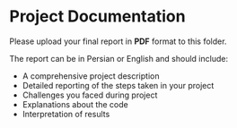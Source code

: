 # Project Documentation

Please upload your final report in **PDF** format to this folder.

The report can be in Persian or English and should include: 
- A comprehensive project description
- Detailed reporting of the steps taken in your project
- Challenges you faced during project
- Explanations about the code
- Interpretation of results

